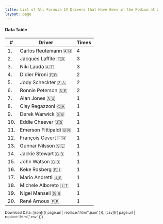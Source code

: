 ```yaml
---
title: List of All Formula 1® Drivers that Have Been in the Podium at Zolder
layout: page
---
```


<canvas id="chart" width="400" height="180"></canvas>
<script>
var data = {
    "datasets": [
        {
            "backgroundColor": "#f3a935",
            "borderColor": "#f68639",
            "borderWidth": 1,
            "data": [
                4.0,
                3.0,
                3.0,
                2.0,
                2.0,
                2.0,
                1.0,
                1.0,
                1.0,
                1.0,
                1.0,
                1.0,
                1.0,
                1.0,
                1.0,
                1.0,
                1.0,
                1.0,
                1.0,
                1.0
            ],
            "label": "Times"
        }
    ],
    "labels": [
        "Carlos Reutemann",
        "Jacques Laffite",
        "Niki Lauda",
        "Didier Pironi",
        "Jody Scheckter",
        "Ronnie Peterson",
        "Alan Jones",
        "Clay Regazzoni",
        "Derek Warwick",
        "Eddie Cheever",
        "Emerson Fittipaldi",
        "François Cevert",
        "Gunnar Nilsson",
        "Jackie Stewart",
        "John Watson",
        "Keke Rosberg",
        "Mario Andretti",
        "Michele Alboreto",
        "Nigel Mansell",
        "René Arnoux"
    ]
};
var options = {
  legend: {
    display: false
  },
  scales: {
    xAxes: [{
      ticks: {
        beginAtZero: true,
        maxRotation: 180,
        display: window.innerWidth > 800
      }
    }],
    yAxes: [{
      ticks: {
        beginAtZero: true
      }
    }]
  },
  onResize: function(chart, size) {
    chart.options.scales.xAxes[0].ticks.display = size.width > 800;
  }
};
new Chart("chart", {
    data: data,
    type: 'bar',
    options: options
});
</script>



#### Data Table

| # | Driver | Times |
|--|--|--|
| 1. | Carlos Reutemann 🇦🇷 | 4 |
| 2. | Jacques Laffite 🇫🇷 | 3 |
| 3. | Niki Lauda 🇦🇹 | 3 |
| 4. | Didier Pironi 🇫🇷 | 2 |
| 5. | Jody Scheckter 🇿🇦 | 2 |
| 6. | Ronnie Peterson 🇸🇪 | 2 |
| 7. | Alan Jones 🇦🇺 | 1 |
| 8. | Clay Regazzoni 🇨🇭 | 1 |
| 9. | Derek Warwick 🇬🇧 | 1 |
| 10. | Eddie Cheever 🇺🇸 | 1 |
| 11. | Emerson Fittipaldi 🇧🇷 | 1 |
| 12. | François Cevert 🇫🇷 | 1 |
| 13. | Gunnar Nilsson 🇸🇪 | 1 |
| 14. | Jackie Stewart 🇬🇧 | 1 |
| 15. | John Watson 🇬🇧 | 1 |
| 16. | Keke Rosberg 🇫🇮 | 1 |
| 17. | Mario Andretti 🇺🇸 | 1 |
| 18. | Michele Alboreto 🇮🇹 | 1 |
| 19. | Nigel Mansell 🇬🇧 | 1 |
| 20. | René Arnoux 🇫🇷 | 1 |

<small>Download Data: [json]({{ page.url | replace:'.html','.json' }}), [csv]({{ page.url | replace:'.html','.csv' }})</small>
